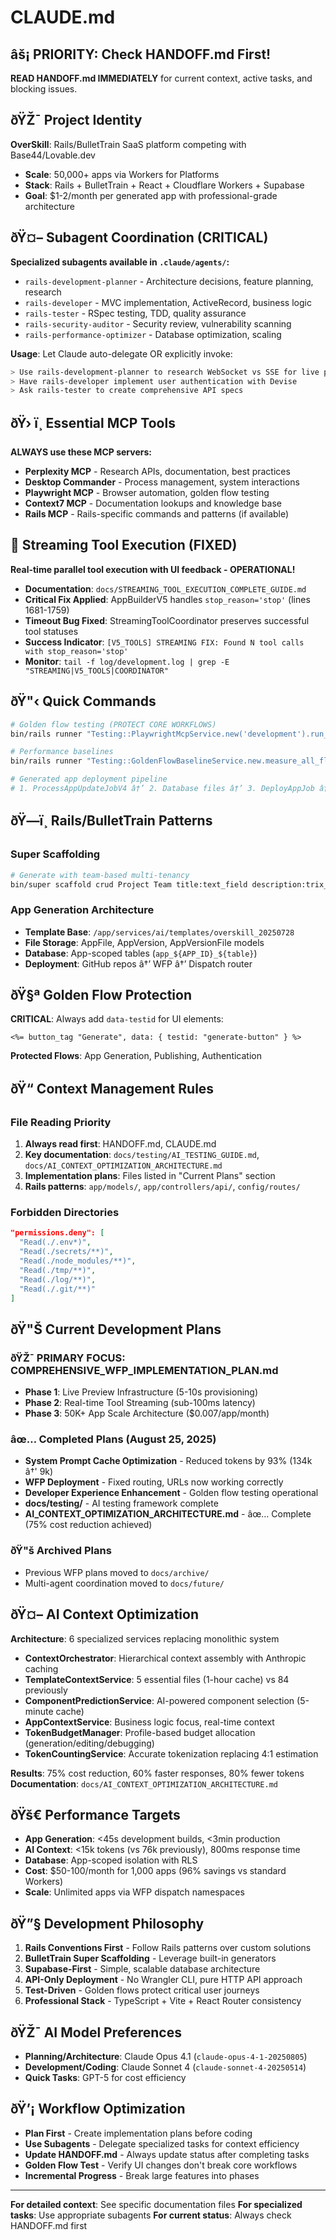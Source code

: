 # CLAUDE.md

## âš¡ PRIORITY: Check HANDOFF.md First!
**READ HANDOFF.md IMMEDIATELY** for current context, active tasks, and blocking issues.

## ðŸŽ¯ Project Identity
**OverSkill**: Rails/BulletTrain SaaS platform competing with Base44/Lovable.dev
- **Scale**: 50,000+ apps via Workers for Platforms
- **Stack**: Rails + BulletTrain + React + Cloudflare Workers + Supabase
- **Goal**: $1-2/month per generated app with professional-grade architecture

## ðŸ¤– Subagent Coordination (CRITICAL)
**Specialized subagents available in `.claude/agents/`:**
- `rails-development-planner` - Architecture decisions, feature planning, research
- `rails-developer` - MVC implementation, ActiveRecord, business logic
- `rails-tester` - RSpec testing, TDD, quality assurance  
- `rails-security-auditor` - Security review, vulnerability scanning
- `rails-performance-optimizer` - Database optimization, scaling

**Usage**: Let Claude auto-delegate OR explicitly invoke:
```bash
> Use rails-development-planner to research WebSocket vs SSE for live previews
> Have rails-developer implement user authentication with Devise
> Ask rails-tester to create comprehensive API specs
```

## ðŸ› ï¸ Essential MCP Tools
**ALWAYS use these MCP servers:**
- **Perplexity MCP** - Research APIs, documentation, best practices
- **Desktop Commander** - Process management, system interactions
- **Playwright MCP** - Browser automation, golden flow testing
- **Context7 MCP** - Documentation lookups and knowledge base
- **Rails MCP** - Rails-specific commands and patterns (if available)

## 🚀 Streaming Tool Execution (FIXED)
**Real-time parallel tool execution with UI feedback - OPERATIONAL!**
- **Documentation**: `docs/STREAMING_TOOL_EXECUTION_COMPLETE_GUIDE.md`
- **Critical Fix Applied**: AppBuilderV5 handles `stop_reason='stop'` (lines 1681-1759)
- **Timeout Bug Fixed**: StreamingToolCoordinator preserves successful tool statuses
- **Success Indicator**: `[V5_TOOLS] STREAMING FIX: Found N tool calls with stop_reason='stop'`
- **Monitor**: `tail -f log/development.log | grep -E "STREAMING|V5_TOOLS|COORDINATOR"`

## ðŸ"‹ Quick Commands
```bash
# Golden flow testing (PROTECT CORE WORKFLOWS)
bin/rails runner "Testing::PlaywrightMcpService.new('development').run_golden_flow_tests"

# Performance baselines
bin/rails runner "Testing::GoldenFlowBaselineService.new.measure_all_flows"

# Generated app deployment pipeline
# 1. ProcessAppUpdateJobV4 â†’ 2. Database files â†’ 3. DeployAppJob â†’ 4. AppFilesInitializationJob
```

## ðŸ—ï¸ Rails/BulletTrain Patterns

### Super Scaffolding
```bash
# Generate with team-based multi-tenancy
bin/super scaffold crud Project Team title:text_field description:trix_editor
```

### App Generation Architecture
- **Template Base**: `/app/services/ai/templates/overskill_20250728`
- **File Storage**: AppFile, AppVersion, AppVersionFile models
- **Database**: App-scoped tables (`app_${APP_ID}_${table}`)
- **Deployment**: GitHub repos â†’ WFP â†’ Dispatch router

## ðŸ§ª Golden Flow Protection
**CRITICAL**: Always add `data-testid` for UI elements:
```erb
<%= button_tag "Generate", data: { testid: "generate-button" } %>
```
**Protected Flows**: App Generation, Publishing, Authentication

## ðŸ“ Context Management Rules

### File Reading Priority
1. **Always read first**: HANDOFF.md, CLAUDE.md
2. **Key documentation**: `docs/testing/AI_TESTING_GUIDE.md`, `docs/AI_CONTEXT_OPTIMIZATION_ARCHITECTURE.md`
3. **Implementation plans**: Files listed in "Current Plans" section
4. **Rails patterns**: `app/models/`, `app/controllers/api/`, `config/routes/`

### Forbidden Directories
```json
"permissions.deny": [
  "Read(./.env*)",
  "Read(./secrets/**)",
  "Read(./node_modules/**)",
  "Read(./tmp/**)",
  "Read(./log/**)",
  "Read(./.git/**)"
]
```

## ðŸ"Š Current Development Plans
<!-- Active Implementation Plan -->
### ðŸŽ¯ PRIMARY FOCUS: COMPREHENSIVE_WFP_IMPLEMENTATION_PLAN.md
- **Phase 1**: Live Preview Infrastructure (5-10s provisioning)
- **Phase 2**: Real-time Tool Streaming (sub-100ms latency)  
- **Phase 3**: 50K+ App Scale Architecture ($0.007/app/month)

### âœ… Completed Plans (August 25, 2025)
- **System Prompt Cache Optimization** - Reduced tokens by 93% (134k â†' 9k)
- **WFP Deployment** - Fixed routing, URLs now working correctly
- **Developer Experience Enhancement** - Golden flow testing operational
- **docs/testing/** - AI testing framework complete
- **AI_CONTEXT_OPTIMIZATION_ARCHITECTURE.md** - âœ… Complete (75% cost reduction achieved)

### ðŸ"š Archived Plans
- Previous WFP plans moved to `docs/archive/`
- Multi-agent coordination moved to `docs/future/`

## ðŸ¤– AI Context Optimization
**Architecture**: 6 specialized services replacing monolithic system
- **ContextOrchestrator**: Hierarchical context assembly with Anthropic caching
- **TemplateContextService**: 5 essential files (1-hour cache) vs 84 previously  
- **ComponentPredictionService**: AI-powered component selection (5-minute cache)
- **AppContextService**: Business logic focus, real-time context
- **TokenBudgetManager**: Profile-based budget allocation (generation/editing/debugging)
- **TokenCountingService**: Accurate tokenization replacing 4:1 estimation

**Results**: 75% cost reduction, 60% faster responses, 80% fewer tokens
**Documentation**: `docs/AI_CONTEXT_OPTIMIZATION_ARCHITECTURE.md`

## ðŸš€ Performance Targets
- **App Generation**: <45s development builds, <3min production
- **AI Context**: <15k tokens (vs 76k previously), 800ms response time
- **Database**: App-scoped isolation with RLS
- **Cost**: $50-100/month for 1,000 apps (96% savings vs standard Workers)
- **Scale**: Unlimited apps via WFP dispatch namespaces

## ðŸ”§ Development Philosophy
1. **Rails Conventions First** - Follow Rails patterns over custom solutions
2. **BulletTrain Super Scaffolding** - Leverage built-in generators
3. **Supabase-First** - Simple, scalable database architecture
4. **API-Only Deployment** - No Wrangler CLI, pure HTTP API approach
5. **Test-Driven** - Golden flows protect critical user journeys
6. **Professional Stack** - TypeScript + Vite + React Router consistency

## ðŸŽ¯ AI Model Preferences
- **Planning/Architecture**: Claude Opus 4.1 (`claude-opus-4-1-20250805`)
- **Development/Coding**: Claude Sonnet 4 (`claude-sonnet-4-20250514`) 
- **Quick Tasks**: GPT-5 for cost efficiency

## ðŸ’¡ Workflow Optimization
- **Plan First** - Create implementation plans before coding
- **Use Subagents** - Delegate specialized tasks for context efficiency
- **Update HANDOFF.md** - Always update status after completing tasks
- **Golden Flow Test** - Verify UI changes don't break core workflows
- **Incremental Progress** - Break large features into phases

---
**For detailed context**: See specific documentation files
**For specialized tasks**: Use appropriate subagents
**For current status**: Always check HANDOFF.md first